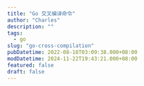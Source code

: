 ```yaml
---
title: "Go 交叉编译命令"
author: "Charles"
description: ""
tags:
  - go
slug: "go-cross-compilation"
pubDatetime: 2022-08-18T03:09:38.000+08:00
modDatetime: 2024-11-22T19:43:21.000+08:00
featured: false
draft: false
---
```



